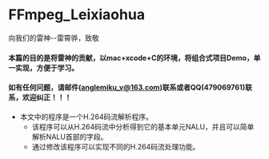 # FFmpeg_Leixiaohua
向我们的雷神--雷霄骅，致敬


#### 本篇的目的是将雷神的贡献，以mac+xcode+C的环境，将组合式项目Demo，单一实现，方便于学习。
#### 如有任何问题，请邮件(anglemiku_v@163.com)联系或者QQ(479069761)联系，欢迎纠正！！！


* 本文中的程序是一个H.264码流解析程序。
    * 该程序可以从H.264码流中分析得到它的基本单元NALU，并且可以简单解析NALU首部的字段。
    * 通过修改该程序可以实现不同的H.264码流处理功能。
